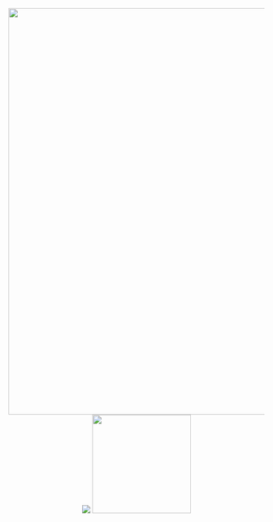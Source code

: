 <p align="center">
  <img src="https://www.gifcen.com/wp-content/uploads/2021/06/regular-show-gif-11.gif" width="800px" />
  <img src="https://github-readme-stats.vercel.app/api?username=jareer12&count_private=true&include_all_commits=true&hide_border=true&theme=nord" />
  <img src="https://github-readme-stats.vercel.app/api/top-langs/?username=jareer12&layout=compact&card_width=250&langs_count=8&hide_border=true&theme=nord" height="194rem" />
</p>
